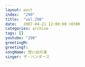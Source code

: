 ```yaml
---
layout: post
index:  "290"
title:  "vol.290"
date:   2007-04-21 12:00:00 +0300
categories: archive
tags: []
youtube: "290"
greetingM: 
greetingT: 
songName: 想い出の渚
singer: ザ・ハンダース
---
```

